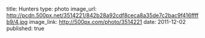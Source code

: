 title: Hunters
type: photo
image_url: http://pcdn.500px.net/3514221/842b28a92cdf8ceca8a35de7c2bac9f416ffffb9/4.jpg
image_link: http://500px.com/photo/3514221
date: 2011-12-02
published: true

